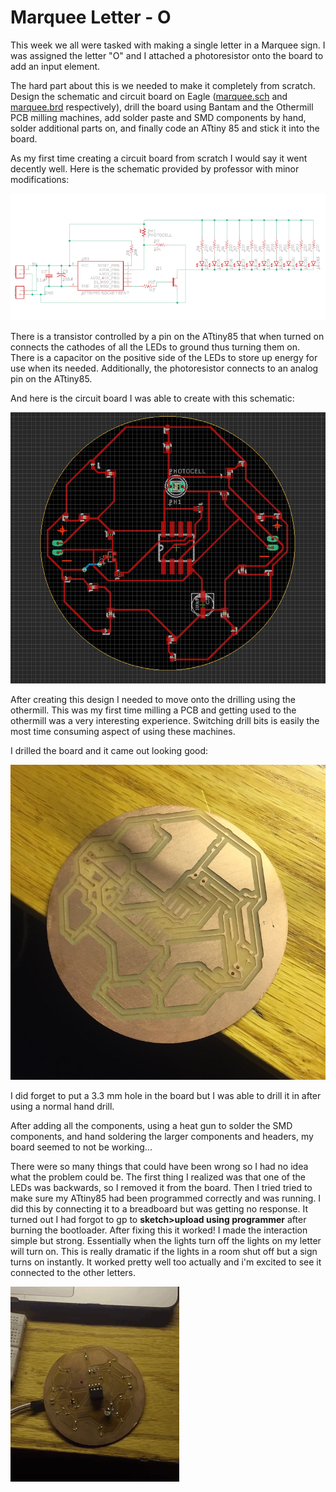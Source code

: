 # Marquee Letter - O


This week we all were tasked with making a single letter in a Marquee sign. I was assigned the letter "O" and I attached a photoresistor onto the board to add an input element.

The hard part about this is we needed to make it completely from scratch. Design the schematic and circuit board on Eagle ([marquee.sch](eagle/marquee.sch) and [marquee.brd](eagle/marquee.brd) respectively), drill the board using Bantam and the Othermill PCB milling machines, add solder paste and SMD components by hand, solder additional parts on, and finally code an ATtiny 85 and stick it into the board. 

As my first time creating a circuit board from scratch I would say it went decently well. Here is the schematic provided by professor with minor modifications: 

![Schematic](pics/schem.png)

There is a transistor controlled by a pin on the ATtiny85 that when turned on connects the cathodes of all the LEDs to ground thus turning them on. There is a capacitor on the positive side of the LEDs to store up energy for use when its needed. Additionally, the photoresistor connects to an analog pin on the ATtiny85. 

And here is the circuit board I was able to create with this schematic:

![Board](pics/bird.png)

After creating this design I needed to move onto the drilling using the othermill. This was my first time milling a PCB and getting used to the othermill was a very interesting experience. Switching drill bits is easily the most time consuming aspect of using these machines. 

I drilled the board and it came out looking good: 

![Board_drilled](pics/naked_board.JPG)

I did forget to put a 3.3 mm hole in the board but I was able to drill it in after using a normal hand drill. 

After adding all the components, using a heat gun to solder the SMD components, and hand soldering the larger components and headers, my board seemed to not be working...

There were so many things that could have been wrong so I had no idea what the problem could be. The first thing I realized was that one of the LEDs was backwards, so I removed it from the board. Then I tried tried to make sure my ATtiny85 had been programmed correctly and was running. I did this by connecting it to a breadboard but was getting no response. It turned out I had forgot to gp to __sketch>upload using programmer__ after burning the bootloader. After fixing this it worked! I made the interaction simple but strong. Essentially when the lights turn off the lights on my letter will turn on. This is really dramatic if the lights in a room shut off but a sign turns on instantly. It worked pretty well too actually and i'm excited to see it connected to the other letters. 

![Final interaction](pics/lightshow.gif)

